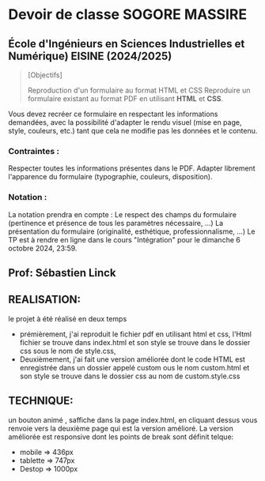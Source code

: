 #  Devoir de classe SOGORE MASSIRE
## École d'Ingénieurs en Sciences Industrielles et Numérique) EISINE (2024/2025)


>[Objectifs]
>
>Reproduction d'un formulaire au format HTML et CSS
Reproduire un formulaire existant au format PDF en utilisant **HTML** et **CSS**.


Vous devez recréer ce formulaire en respectant les informations demandées, avec la possibilité d'adapter le rendu visuel (mise en page, style, couleurs, etc.) tant que cela ne modifie pas les données et le contenu.

### Contraintes :
Respecter toutes les informations présentes dans le PDF.
Adapter librement l'apparence du formulaire (typographie, couleurs, disposition).
### Notation :
La notation prendra en compte :
Le respect des champs du formulaire (pertinence et présence de tous les paramètres nécessaire, ...)
La présentation du formulaire (originalité, esthétique, professionnalisme, ...)
Le TP est à rendre en ligne dans le cours "Intégration" pour le dimanche 6 octobre 2024, 23:59.


## Prof: **Sébastien Linck**
## REALISATION:
le projet à été réalisé en deux temps
-  prémièrement, j'ai reproduit le fichier pdf en utilisant html et css, l'Html fichier se trouve dans index.html et son style
   se trouve dans le dossier css sous le nom de style.css,
-  Deuxièmement, j'ai fait une version améliorée dont le code HTML est enregistrée dans un dossier appelé custom ous le nom custom.html
   et son style se trouve dans le dossier css au nom de custom.style.css
## TECHNIQUE:
un bouton animé , saffiche dans la page index.html, en cliquant dessus vous renvoie vers la deuxième page qui est la version amélioré.
La version améliorée est responsive dont les points de break sont définit telque:
-  mobile => 436px
-  tablette => 747px
-  Destop => 1000px
   

